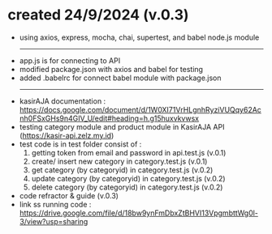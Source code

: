 # created 24/9/2024 (v.0.3)
- using axios, express, mocha, chai, supertest, and babel node.js module
  ______________________
- app.js is for connecting to API
- modified package.json with axios and babel for testing
- added .babelrc for connect babel module with package.json
  ______________________
- kasirAJA documentation : https://docs.google.com/document/d/1W0XI71VrHLgnhRyziVUQqy62Acnh0FSxGHs9n4GIV_U/edit#heading=h.g15huxvkvwsx
- testing category module and product module in KasirAJA API (https://kasir-api.zelz.my.id)
- test code is in test folder consist of :
  1. getting token from email and password in api.test.js (v.0.1)
  2. create/ insert new category in category.test.js (v.0.1)
  3. get category (by categoryid) in category.test.js (v.0.2)
  4. update category (by categoryid) in category.test.js (v.0.2)
  5. delete category (by categoryid) in category.test.js (v.0.2)
- code refractor & guide (v.0.3)
- link ss running code : https://drive.google.com/file/d/18bw9ynFmDbxZtBHVI13VpgmbttWg0l-3/view?usp=sharing
